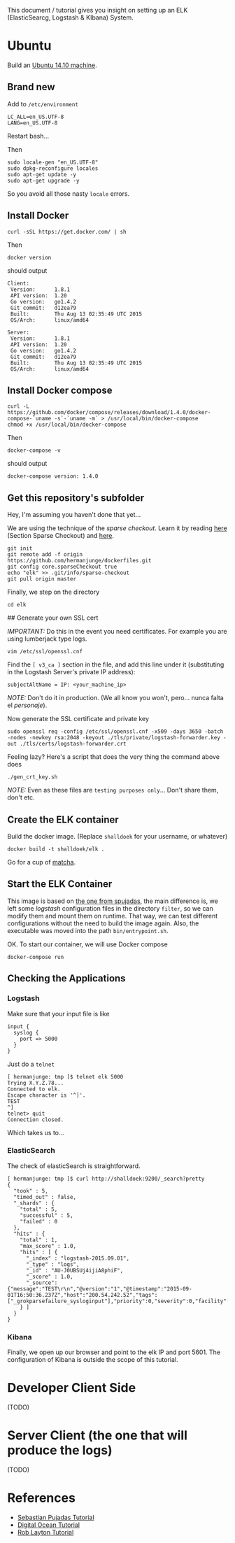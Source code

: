 This document / tutorial gives you insight on setting up an ELK
(ElasticSearcg, Logstash & KIbana) System.

# Ubuntu

Build an [Ubuntu 14.10 machine](http://www.ubuntu.com/download/alternative-downloads).

## Brand new

Add to `/etc/environment`

    LC_ALL=en_US.UTF-8
    LANG=en_US.UTF-8

Restart bash...

Then

    sudo locale-gen "en_US.UTF-8"
    sudo dpkg-reconfigure locales
    sudo apt-get update -y
    sudo apt-get upgrade -y

So you avoid all those nasty `locale` errors.

## Install Docker

    curl -sSL https://get.docker.com/ | sh

Then

    docker version

should output

    Client:
     Version:      1.8.1
     API version:  1.20
     Go version:   go1.4.2
     Git commit:   d12ea79
     Built:        Thu Aug 13 02:35:49 UTC 2015
     OS/Arch:      linux/amd64

    Server:
     Version:      1.8.1
     API version:  1.20
     Go version:   go1.4.2
     Git commit:   d12ea79
     Built:        Thu Aug 13 02:35:49 UTC 2015
     OS/Arch:      linux/amd64

## Install Docker compose

    curl -L https://github.com/docker/compose/releases/download/1.4.0/docker-compose-`uname -s`-`uname -m` > /usr/local/bin/docker-compose
    chmod +x /usr/local/bin/docker-compose

Then

    docker-compose -v

should output

    docker-compose version: 1.4.0

## Get this repository's subfolder

Hey, I'm assuming you haven't done that yet...

We are using the technique of the _sparse checkout_. Learn it by reading [here](http://git-scm.com/docs/git-read-tree) (Section Sparse Checkout) and [here](http://stackoverflow.com/a/13738951).

    git init
    git remote add -f origin https://github.com/hermanjunge/dockerfiles.git
    git config core.sparseCheckout true
    echo "elk" >> .git/info/sparse-checkout
    git pull origin master

Finally, we step on the directory

    cd elk

## Generate your own SSL cert

*IMPORTANT:* Do this in the event you need certificates. For example you are using lumberjack type logs.

    vim /etc/ssl/openssl.cnf

Find the `[ v3_ca ]` section in the file, and add this line under it
(substituting in the Logstash Server's private IP address):

    subjectAltName = IP: <your_machine_ip>

*NOTE:* Don't do it in production. (We all know you won't, pero... nunca
falta el _personaje_).

Now generate the SSL certificate and private key

    sudo openssl req -config /etc/ssl/openssl.cnf -x509 -days 3650 -batch -nodes -newkey rsa:2048 -keyout ./tls/private/logstash-forwarder.key -out ./tls/certs/logstash-forwarder.crt

Feeling lazy? Here's a script that does the very thing the command above does

    ./gen_crt_key.sh

*NOTE:* Even as these files are `testing purposes only`... Don't share them, don't etc.

## Create the ELK container

Build the docker image. (Replace `shalldoek` for your username, or whatever)

    docker build -t shalldoek/elk .

Go for a cup of [matcha](https://en.wikipedia.org/wiki/Matcha).

## Start the ELK Container

This image is based on [the one from spujadas](http://spujadas.github.io/elk-docker/), the main difference is, we left some _logstash_ configuration files in the directory `filter`, so we can modify them and mount them on runtime. That way, we can test different configurations without the need to build the image again. Also, the executable was moved into the path `bin/entrypoint.sh`.

OK. To start our container, we will use Docker compose

    docker-compose run

## Checking the Applications

### Logstash

Make sure that your input file is like

    input {
      syslog {
        port => 5000
      }
    }

Just do a `telnet`

    [ hermanjunge: tmp ]$ telnet elk 5000
    Trying X.Y.Z.78...
    Connected to elk.
    Escape character is '^]'.
    TEST
    ^]
    telnet> quit
    Connection closed.

Which takes us to...

### ElasticSearch

The check of elasticSearch is straightforward.

    [ hermanjunge: tmp ]$ curl http://shalldoek:9200/_search?pretty
    {
      "took" : 5,
      "timed_out" : false,
      "_shards" : {
        "total" : 5,
        "successful" : 5,
        "failed" : 0
      },
      "hits" : {
        "total" : 1,
        "max_score" : 1.0,
        "hits" : [ {
          "_index" : "logstash-2015.09.01",
          "_type" : "logs",
          "_id" : "AU-J0UBSUj4ijiA8phiF",
          "_score" : 1.0,
          "_source":{"message":"TEST\r\n","@version":"1","@timestamp":"2015-09-01T16:50:36.237Z","host":"200.54.242.52","tags":["_grokparsefailure_sysloginput"],"priority":0,"severity":0,"facility":0,"facility_label":"kernel","severity_label":"Emergency"}
        } ]
      }
    }

### Kibana

Finally, we open up our browser and point to the elk IP and port 5601. The configuration of Kibana is outside the scope of this tutorial.

# Developer Client Side

(TODO)

# Server Client (the one that will produce the logs)

(TODO)

References
==========

-   [Sebastian Pujadas Tutorial](http://spujadas.github.io/elk-docker/)
-   [Digital Ocean
    Tutorial](https://www.digitalocean.com/community/tutorials/how-to-install-elasticsearch-logstash-and-kibana-4-on-ubuntu-14-04)
-   [Rob Layton
    Tutorial](http://www.roblayton.com/2015/03/docker-setup-for-elasticsearch-logstash.html)
